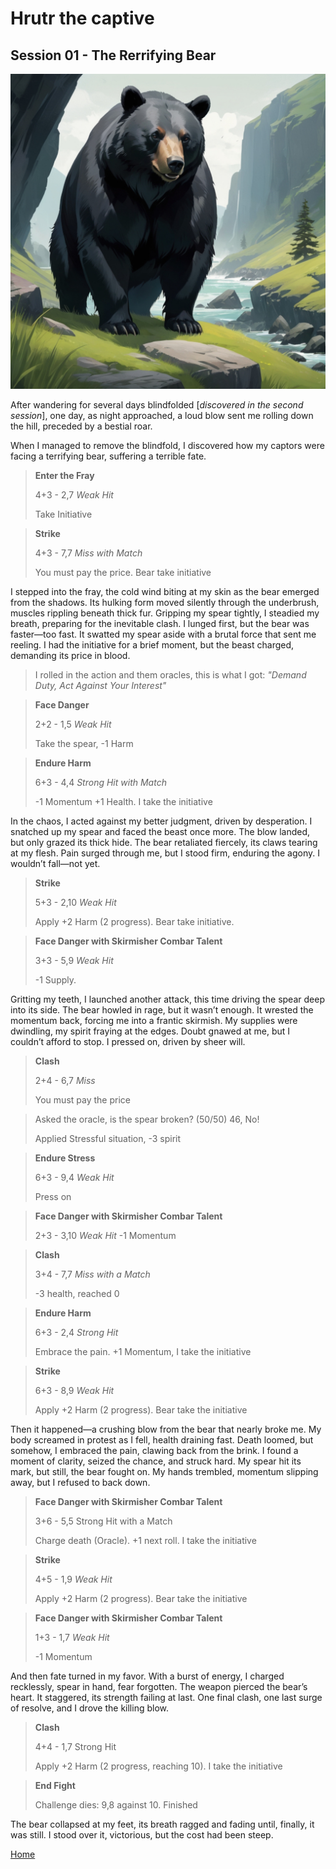 # Hrutr the captive

## Session 01 - The Rerrifying Bear

![](img/session_01.jpg)

After wandering for several days blindfolded [*discovered in the second session*], one day, as night approached, a loud blow sent me rolling down the hill, preceded by a bestial roar.

When I managed to remove the blindfold, I discovered how my captors were facing a terrifying bear, suffering a terrible fate.

> **Enter the Fray**
> 
> 4+3 - 2,7 *Weak Hit*
> 
> Take Initiative

> **Strike**
> 
> 4+3 - 7,7 *Miss with Match*
> 
> You must pay the price. Bear take initiative

I stepped into the fray, the cold wind biting at my skin as the bear emerged from the shadows. Its hulking form moved silently through the underbrush, muscles rippling beneath thick fur. Gripping my spear tightly, I steadied my breath, preparing for the inevitable clash. I lunged first, but the bear was faster—too fast. It swatted my spear aside with a brutal force that sent me reeling. I had the initiative for a brief moment, but the beast charged, demanding its price in blood.

> I rolled in the action and them oracles, this is what I got: *"Demand Duty, Act Against Your Interest"*

> **Face Danger**
> 
> 2+2 - 1,5 *Weak Hit*
> 
> Take the spear, -1 Harm

> **Endure Harm**
> 
> 6+3 - 4,4 *Strong Hit with Match*
> 
> -1 Momentum +1 Health. I take the initiative

In the chaos, I acted against my better judgment, driven by desperation. I snatched up my spear and faced the beast once more. The blow landed, but only grazed its thick hide. The bear retaliated fiercely, its claws tearing at my flesh. Pain surged through me, but I stood firm, enduring the agony. I wouldn’t fall—not yet.

> **Strike**
> 
> 5+3 - 2,10 *Weak Hit*
> 
> Apply +2 Harm (2 progress). Bear take initiative.

> **Face Danger with Skirmisher Combar Talent**
> 
> 3+3 - 5,9 *Weak Hit*
> 
> -1 Supply.

Gritting my teeth, I launched another attack, this time driving the spear deep into its side. The bear howled in rage, but it wasn’t enough. It wrested the momentum back, forcing me into a frantic skirmish. My supplies were dwindling, my spirit fraying at the edges. Doubt gnawed at me, but I couldn’t afford to stop. I pressed on, driven by sheer will.

> **Clash**
> 
> 2+4 - 6,7 *Miss*
> 
> You must pay the price

> Asked the oracle, is the spear broken? (50/50) 46, No!
> 
> Applied Stressful situation, -3 spirit

> **Endure Stress**
> 
> 6+3 - 9,4 *Weak Hit*
>
> Press on

> **Face Danger with Skirmisher Combar Talent**
> 
> 2+3 - 3,10 *Weak Hit*
> -1 Momentum

> **Clash**
> 
> 3+4 - 7,7 *Miss with a Match*
> 
> -3 health, reached 0

> **Endure Harm**
> 
> 6+3 - 2,4 *Strong Hit*
> 
> Embrace the pain. +1 Momentum, I take the initiative

> **Strike**
> 
> 6+3 - 8,9 *Weak Hit*
> 
> Apply +2 Harm (2 progress). Bear take the initiative

Then it happened—a crushing blow from the bear that nearly broke me. My body screamed in protest as I fell, health draining fast. Death loomed, but somehow, I embraced the pain, clawing back from the brink. I found a moment of clarity, seized the chance, and struck hard. My spear hit its mark, but still, the bear fought on. My hands trembled, momentum slipping away, but I refused to back down.

> **Face Danger with Skirmisher Combar Talent**
> 
> 3+6 - 5,5 Strong Hit with a Match
> 
> Charge death (Oracle). +1 next roll. I take the initiative

> **Strike**
> 
> 4+5 - 1,9 *Weak Hit*
> 
> Apply +2 Harm (2 progress). Bear take the initiative

> **Face Danger with Skirmisher Combar Talent**
> 
> 1+3 - 1,7 *Weak Hit*
> 
> -1 Momentum

And then fate turned in my favor. With a burst of energy, I charged recklessly, spear in hand, fear forgotten. The weapon pierced the bear’s heart. It staggered, its strength failing at last. One final clash, one last surge of resolve, and I drove the killing blow.

> **Clash**
> 
> 4+4 - 1,7 Strong Hit
> 
> Apply +2 Harm (2 progress, reaching 10). I take the initiative
  
> **End Fight**
> 
> Challenge dies: 9,8 against 10. Finished 

The bear collapsed at my feet, its breath ragged and fading until, finally, it was still. I stood over it, victorious, but the cost had been steep.

[Home](../../index.html)